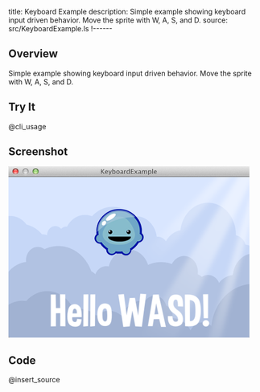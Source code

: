 title: Keyboard Example
description: Simple example showing keyboard input driven behavior. Move the sprite with W, A, S, and D.
source: src/KeyboardExample.ls
!------

## Overview
Simple example showing keyboard input driven behavior. Move the sprite with W, A, S, and D.

## Try It
@cli_usage

## Screenshot
![KeyboardExample Screenshot](images/screenshot.png)

## Code
@insert_source